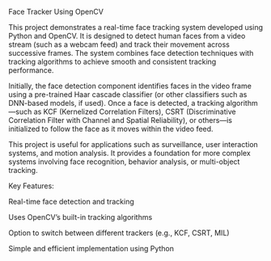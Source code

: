 Face Tracker Using OpenCV

This project demonstrates a real-time face tracking system developed using Python and OpenCV. It is designed to detect human faces from a video stream (such as a webcam feed) and track their movement across successive frames. The system combines face detection techniques with tracking algorithms to achieve smooth and consistent tracking performance.

Initially, the face detection component identifies faces in the video frame using a pre-trained Haar cascade classifier (or other classifiers such as DNN-based models, if used). Once a face is detected, a tracking algorithm—such as KCF (Kernelized Correlation Filters), CSRT (Discriminative Correlation Filter with Channel and Spatial Reliability), or others—is initialized to follow the face as it moves within the video feed.

This project is useful for applications such as surveillance, user interaction systems, and motion analysis. It provides a foundation for more complex systems involving face recognition, behavior analysis, or multi-object tracking.

Key Features:

Real-time face detection and tracking

Uses OpenCV’s built-in tracking algorithms

Option to switch between different trackers (e.g., KCF, CSRT, MIL)

Simple and efficient implementation using Python
